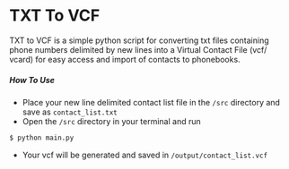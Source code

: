 # TXT To VCF

TXT to VCF is a simple python script for converting txt files containing phone numbers delimited by new lines into a Virtual Contact File (vcf/ vcard) for easy access and import of contacts to phonebooks.


##### How To Use
* Place your new line delimited contact list file in the `/src` directory and save as `contact_list.txt`
* Open the `/src` directory in your terminal and run 
```sh
$ python main.py
```
* Your vcf will be generated and saved in `/output/contact_list.vcf`
